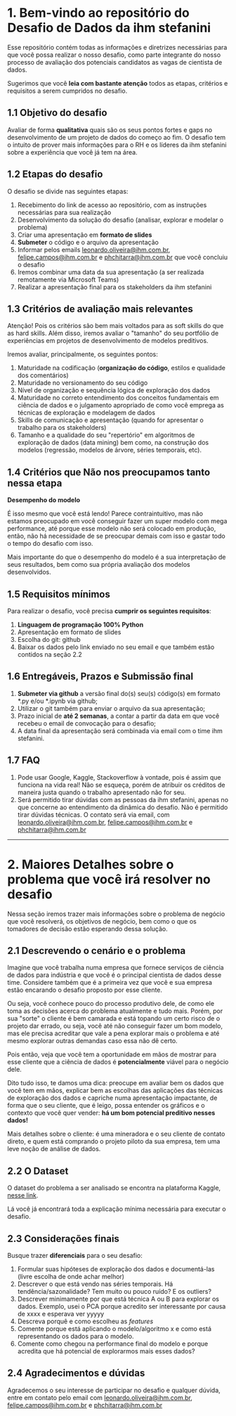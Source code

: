 # 1. Bem-vindo ao repositório do Desafio de Dados da ihm stefanini

Esse repositório contém todas as informações e diretrizes necessárias para que você possa realizar o nosso desafio, como parte integrante do nosso processo de avaliação dos potenciais candidatos as vagas de cientista de dados.

Sugerimos que você **leia com bastante atenção** todos as etapas, critérios e requisitos a serem cumpridos no desafio.

## 1.1 Objetivo do desafio

Avaliar de forma **qualitativa** quais são os seus pontos fortes e gaps no desenvolvimento de um projeto de dados do começo ao fim.
O desafio tem o intuito de prover mais informações para o RH e os líderes da ihm stefanini sobre a experiência que você já tem na área.

## 1.2 Etapas do desafio

O desafio se divide nas seguintes etapas:

1. Recebimento do link de acesso ao repositório, com as instruções necessárias para sua realização
2. Desenvolvimento da solução do desafio (analisar, explorar e modelar o problema)
3. Criar uma apresentação em **formato de slides**
4. **Submeter** o código e o arquivo da apresentação
5. Informar pelos emails leonardo.oliveira@ihm.com.br, felipe.campos@ihm.com.br e phchitarra@ihm.com.br que você concluiu o desafio
6. Iremos combinar uma data da sua apresentação (a ser realizada remotamente via Microsoft Teams)
7. Realizar a apresentação final para os stakeholders da ihm stefanini
 
## 1.3 Critérios de avaliação mais relevantes

Atenção! Pois os critérios são bem mais voltados para as soft skills do que as hard skills. Além disso, iremos avaliar o "tamanho" do seu portfólio de experiências em projetos de desenvolvimento de modelos preditivos.

Iremos avaliar, principalmente, os seguintes pontos:

1. Maturidade na codificação (**organização do código**, estilos e qualidade dos comentários)
2. Maturidade no versionamento do seu código
3. Nível de organização e sequência lógica de exploração dos dados
4. Maturidade no correto entendimento dos conceitos fundamentais em ciência de dados e o julgamento apropriado de como você emprega as técnicas de exploração e modelagem de dados
5. Skills de comunicação e apresentação (quando for apresentar o trabalho para os stakeholders)
6. Tamanho e a qualidade do seu "repertório" em algoritmos de exploração de dados (data mining) bem como, na construção dos modelos (regressão, modelos de árvore, séries temporais, etc).

## 1.4 Critérios que **Não nos preocupamos tanto** nessa etapa

**Desempenho do modelo** 

É isso mesmo que você está lendo! Parece contraintuitivo, mas não estamos preocupado em você conseguir fazer um super modelo com mega performance, até porque esse modelo não será colocado em produção, então, não há necessidade de se preocupar demais com isso e gastar todo o tempo do desafio com isso.

Mais importante do que o desempenho do modelo é a sua interpretação de seus resultados, bem como sua própria avaliação dos modelos desenvolvidos.

## 1.5 Requisitos mínimos

Para realizar o desafio, você precisa **cumprir os seguintes requisitos**:

1. **Linguagem de programação 100% Python**
2. Apresentação em formato de slides
3. Escolha do git: github
4. Baixar os dados pelo link enviado no seu email e que também estão contidos na seção 2.2

## 1.6 Entregáveis, Prazos e Submissão final

1. **Submeter via github** a versão final do(s) seu(s) código(s) em formato *.py e/ou *.ipynb via github;
2. Utilizar o git também para enviar o arquivo da sua apresentação;
3. Prazo inicial de **até 2 semanas**, a contar a partir da data em que você recebeu o email de convocação para o desafio;
4. A data final da apresentação será combinada via email com o time ihm stefanini.

## 1.7 FAQ

1. Pode usar Google, Kaggle, Stackoverflow à vontade, pois é assim que funciona na vida real! Não se esqueça, porém de atribuir os créditos de maneira justa quando o trabalho apresentado não for seu.
2. Será permitido tirar dúvidas com as pessoas da ihm stefanini, apenas no que concerne ao entendimento da dinâmica do desafio. Não é permitido tirar dúvidas técnicas. O contato será via email, com leonardo.oliveira@ihm.com.br, felipe.campos@ihm.com.br e phchitarra@ihm.com.br

---

# 2. Maiores Detalhes sobre o problema que você irá resolver no desafio

Nessa seção iremos trazer mais informações sobre o problema de negócio que você resolverá, os objetivos de negócio, bem como o que os tomadores de decisão estão esperando dessa solução.

## 2.1 Descrevendo o cenário e o problema

Imagine que você trabalha numa empresa que fornece serviços de ciência de dados para indústria e que você é o principal cientista de dados desse time. Considere também que é a primeira vez que você e sua empresa estão encarando o desafio proposto por esse cliente. 

Ou seja, você conhece pouco do processo produtivo dele, de como ele toma as decisões acerca do problema atualmente e tudo mais. Porém, por sua "sorte" o cliente é bem camarada e está topando um certo risco de o projeto dar errado, ou seja, você até não conseguir fazer um bom modelo, mas ele precisa acreditar que vale a pena explorar mais o problema e até mesmo explorar outras demandas caso essa não dê certo.

Pois então, veja que você tem a oportunidade em mãos de mostrar para esse cliente que a ciência de dados é **potencialmente** viável para o negócio dele.

Dito tudo isso, te damos uma dica: preocupe em avaliar bem os dados que você tem em mãos, explicar bem as escolhas das aplicações das técnicas de exploração dos dados e capriche numa apresentação impactante, de forma que o seu cliente, que é leigo, possa entender os gráficos e o contexto que você quer vender: **há um bom potencial preditivo nesses dados!**

Mais detalhes sobre o cliente: é uma mineradora e o seu cliente de contato direto, e quem está comprando o projeto piloto da sua empresa, tem uma leve noção de análise de dados.

## 2.2 O Dataset

O dataset do problema a ser analisado se encontra na plataforma Kaggle, [nesse link](https://www.kaggle.com/edumagalhaes/quality-prediction-in-a-mining-process).

Lá você já encontrará toda a explicação mínima necessária para executar o desafio.

## 2.3 Considerações finais

Busque trazer **diferenciais** para o seu desafio:

1. Formular suas hipóteses de exploração dos dados e documentá-las (livre escolha de onde achar melhor)
2. Descrever o que está vendo nas séries temporais. Há tendência/sazonalidade? Tem muito ou pouco ruído? E os outliers?
3. Descrever minimamente por que está técnica A ou B para explorar os dados. Exemplo, usei o PCA porque acredito ser interessante por causa de xxxx e esperava ver yyyyy
4. Descreva porquê e como escolheu as *features*
5. Comente porque está aplicando o modelo/algoritmo x e como está representando os dados para o modelo.
6. Comente como chegou na performance final do modelo e porque acredita que há potencial de explorarmos mais esses dados? 

## 2.4 Agradecimentos e dúvidas

Agradecemos o seu interesse de participar no desafio e qualquer dúvida, entre em contato pelo email com leonardo.oliveira@ihm.com.br, felipe.campos@ihm.com.br e phchitarra@ihm.com.br
